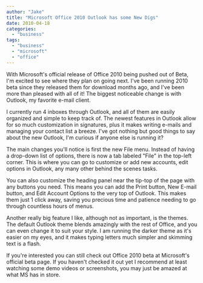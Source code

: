 ```yaml
---
author: "Jake"
title: "Microsoft Office 2010 Outlook has some New Digs"
date: 2010-04-18
categories: 
  - "business"
tags: 
  - "business"
  - "microsoft"
  - "office"
---
```


With Microsoft's official release of Office 2010 being pushed out of Beta, I'm excited to see where they plan on going next. I've been running 2010 beta since they released them for download months ago, and I've been more than pleased with all of it! The biggest noticeable change is with Outlook, my favorite e-mail client.

<!--more-->

I currently run 4 inboxes through Outlook, and all of them are easily organized and simple to keep track of. The newest features in Outlook allow for so much customization in signatures, plus it makes writing e-mails and managing your contact list a breeze. I've got nothing but good things to say about the new Outlook, I'm curious if anyone else is running it?

The main changes you'll notice is first the new File menu. Instead of having a drop-down list of options, there is now a tab labeled "File" in the top-left corner. This is where you can go to customize or add new accounts, edit options in Outlook, any many other behind the scenes tasks.

You can also customize the heading panel near the tip-top of the page with any buttons you need. This means you can add the Print button, New E-mail button, and Edit Account Options to the very top of Outlook. This makes them just 1 click away, saving you precious time and patience needing to go through countless hours of menus.

Another really big feature I like, although not as important, is the themes. The default Outlook theme blends amazingly with the rest of Office, and you can even change it to suit your style. I am running the darker theme as it's easier on my eyes, and it makes typing letters much simpler and skimming text is a flash.

If you're interested you can still check out Office 2010 beta at Microsoft's official beta page. If you haven't checked it out yet I recommend at least watching some demo videos or screenshots, you may just be amazed at what MS has in store.
